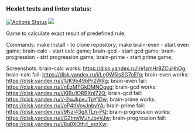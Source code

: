 ### Hexlet tests and linter status:

[![Actions Status](https://github.com/DaniilAliev/frontend-project-44/workflows/hexlet-check/badge.svg)](https://github.com/DaniilAliev/frontend-project-44/actions)
<a href="https://codeclimate.com/github/DaniilAliev/frontend-project-44/maintainability"><img src="https://api.codeclimate.com/v1/badges/0df8d402b1527369a427/maintainability" /></a>

Game to calculate exact result of predefined rule;

Commands:
make install - to clone repository;
make brain-even - start even game;
brain-calc - start calc game;
brain-gcd - start gcd game;
brain-progression - strt progression game;
brain-prime - start prime game;

Screenshots:
brain-calc works: https://disk.yandex.ru/i/e1smHr9ZCuHhOg;
brain-calc fail: https://disk.yandex.ru/i/Lg9W5lsSG7oEfg;
brain-even works: https://disk.yandex.ru/i/1JK9b49bPr2WRg;
brain-even fail: https://disk.yandex.ru/i/nEzMTGkDMNOgeg;
brain-gcd works: https://disk.yandex.ru/i/KIBu1ORBXnl72Q;
brain-gcd fail: https://disk.yandex.ru/i/-2wJkpeJTpY1Dw;
brain-prime works: https://disk.yandex.ru/i/oP4tIVoyJnbvYA;
brain-prime fail: https://disk.yandex.ru/i/9Nzi43gXTLn-PQ;
brain-progression works: https://disk.yandex.ru/i/G2tmVMJhJoyVJw;
brain-progression fail: https://disk.yandex.ru/i/8u0XOth4_sszXw;
